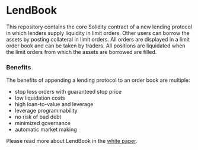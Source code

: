 # LendBook

This repository contains the core Solidity contract of a new lending protocol in which lenders supply liquidity in limit orders. Other users can borrow the assets by posting collateral in limit orders. All orders are displayed in a limit order book and can be taken by traders. All positions are liquidated when the limit orders from which the assets are borrowed are filled.

### Benefits

The benefits of appending a lending protocol to an order book are multiple:

- stop loss orders with guaranteed stop price
- low liquidation costs
- high loan-to-value and leverage
- leverage programmability
- no risk of bad debt
- minimized governance
- automatic market making

Please read more about LendBook in the [white paper](lendbook_wp.pdf).
